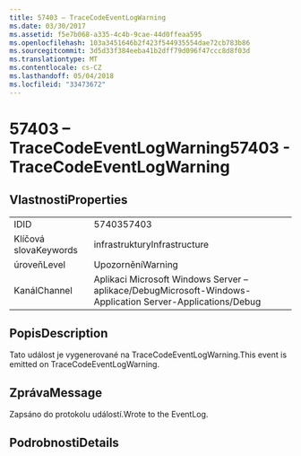 ```yaml
---
title: 57403 – TraceCodeEventLogWarning
ms.date: 03/30/2017
ms.assetid: f5e7b068-a335-4c4b-9cae-44d0ffeaa595
ms.openlocfilehash: 103a3451646b2f423f544935554dae72cb783b86
ms.sourcegitcommit: 3d5d33f384eeba41b2dff79d096f47ccc8d8f03d
ms.translationtype: MT
ms.contentlocale: cs-CZ
ms.lasthandoff: 05/04/2018
ms.locfileid: "33473672"
---
```

# <a name="57403---tracecodeeventlogwarning"></a><span data-ttu-id="1fce0-102">57403 – TraceCodeEventLogWarning</span><span class="sxs-lookup"><span data-stu-id="1fce0-102">57403 - TraceCodeEventLogWarning</span></span>
## <a name="properties"></a><span data-ttu-id="1fce0-103">Vlastnosti</span><span class="sxs-lookup"><span data-stu-id="1fce0-103">Properties</span></span>  
  
|||  
|-|-|  
|<span data-ttu-id="1fce0-104">ID</span><span class="sxs-lookup"><span data-stu-id="1fce0-104">ID</span></span>|<span data-ttu-id="1fce0-105">57403</span><span class="sxs-lookup"><span data-stu-id="1fce0-105">57403</span></span>|  
|<span data-ttu-id="1fce0-106">Klíčová slova</span><span class="sxs-lookup"><span data-stu-id="1fce0-106">Keywords</span></span>|<span data-ttu-id="1fce0-107">infrastruktury</span><span class="sxs-lookup"><span data-stu-id="1fce0-107">Infrastructure</span></span>|  
|<span data-ttu-id="1fce0-108">úroveň</span><span class="sxs-lookup"><span data-stu-id="1fce0-108">Level</span></span>|<span data-ttu-id="1fce0-109">Upozornění</span><span class="sxs-lookup"><span data-stu-id="1fce0-109">Warning</span></span>|  
|<span data-ttu-id="1fce0-110">Kanál</span><span class="sxs-lookup"><span data-stu-id="1fce0-110">Channel</span></span>|<span data-ttu-id="1fce0-111">Aplikaci Microsoft Windows Server – aplikace/Debug</span><span class="sxs-lookup"><span data-stu-id="1fce0-111">Microsoft-Windows-Application Server-Applications/Debug</span></span>|  
  
## <a name="description"></a><span data-ttu-id="1fce0-112">Popis</span><span class="sxs-lookup"><span data-stu-id="1fce0-112">Description</span></span>  
 <span data-ttu-id="1fce0-113">Tato událost je vygenerované na TraceCodeEventLogWarning.</span><span class="sxs-lookup"><span data-stu-id="1fce0-113">This event is emitted on TraceCodeEventLogWarning.</span></span>  
  
## <a name="message"></a><span data-ttu-id="1fce0-114">Zpráva</span><span class="sxs-lookup"><span data-stu-id="1fce0-114">Message</span></span>  
 <span data-ttu-id="1fce0-115">Zapsáno do protokolu událostí.</span><span class="sxs-lookup"><span data-stu-id="1fce0-115">Wrote to the EventLog.</span></span>  
  
## <a name="details"></a><span data-ttu-id="1fce0-116">Podrobnosti</span><span class="sxs-lookup"><span data-stu-id="1fce0-116">Details</span></span>
